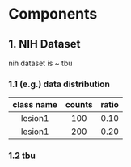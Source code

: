 # Components


## 1. NIH Dataset

nih dataset is ~  tbu


### 1.1 (e.g.) data distribution 

| class name | counts | ratio |
| :--------: | :----: | :---: |
|  lesion1   |  100   | 0.10  |
|  lesion1   |  200   | 0.20  |


### 1.2 tbu
